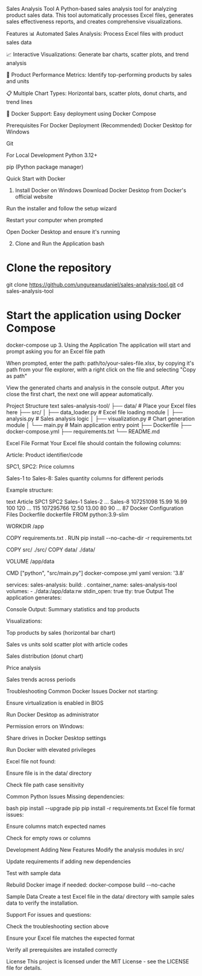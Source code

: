 Sales Analysis Tool
A Python-based sales analysis tool for analyzing product sales data. This tool automatically processes Excel files, generates sales effectiveness reports, and creates comprehensive visualizations.

Features
📊 Automated Sales Analysis: Process Excel files with product sales data

📈 Interactive Visualizations: Generate bar charts, scatter plots, and trend analysis

🎯 Product Performance Metrics: Identify top-performing products by sales and units

📋 Multiple Chart Types: Horizontal bars, scatter plots, donut charts, and trend lines

🐳 Docker Support: Easy deployment using Docker Compose

Prerequisites
For Docker Deployment (Recommended)
Docker Desktop for Windows

Git

For Local Development
Python 3.12+

pip (Python package manager)

Quick Start with Docker
1. Install Docker on Windows
Download Docker Desktop from Docker's official website

Run the installer and follow the setup wizard

Restart your computer when prompted

Open Docker Desktop and ensure it's running

2. Clone and Run the Application
bash
# Clone the repository
git clone https://github.com/ungureanudaniel/sales-analysis-tool.git
cd sales-analysis-tool

# Start the application using Docker Compose
docker-compose up
3. Using the Application
The application will start and prompt asking you for an Excel file path

When prompted, enter the path: path/to/your-sales-file.xlsx, by copying it's path from your file explorer, with a right click on the file and selecting "Copy as path"

View the generated charts and analysis in the console output. After you close the first chart, the next one will appear automatically.

Project Structure
text
sales-analysis-tool/
├── data/                   # Place your Excel files here
├── src/
│   ├── data_loader.py     # Excel file loading module
│   ├── analysis.py        # Sales analysis logic
│   ├── visualization.py   # Chart generation module
│   └── main.py           # Main application entry point
├── Dockerfile
├── docker-compose.yml
├── requirements.txt
└── README.md

Excel File Format
Your Excel file should contain the following columns:

Article: Product identifier/code

SPC1, SPC2: Price columns

Sales-1 to Sales-8: Sales quantity columns for different periods

Example structure:

text
Article    SPC1   SPC2   Sales-1   Sales-2   ...   Sales-8
107251098  15.99  16.99  100       120       ...   115
107295766  12.50  13.00  80        90        ...   87
Docker Configuration Files
Dockerfile
dockerfile
FROM python:3.9-slim

WORKDIR /app

COPY requirements.txt .
RUN pip install --no-cache-dir -r requirements.txt

COPY src/ ./src/
COPY data/ ./data/

VOLUME /app/data

CMD ["python", "src/main.py"]
docker-compose.yml
yaml
version: '3.8'

services:
  sales-analysis:
    build: .
    container_name: sales-analysis-tool
    volumes:
      - ./data:/app/data:rw
    stdin_open: true
    tty: true
Output
The application generates:

Console Output: Summary statistics and top products

Visualizations:

Top products by sales (horizontal bar chart)

Sales vs units sold scatter plot with article codes

Sales distribution (donut chart)

Price analysis

Sales trends across periods

Troubleshooting
Common Docker Issues
Docker not starting:

Ensure virtualization is enabled in BIOS

Run Docker Desktop as administrator

Permission errors on Windows:

Share drives in Docker Desktop settings

Run Docker with elevated privileges

Excel file not found:

Ensure file is in the data/ directory

Check file path case sensitivity

Common Python Issues
Missing dependencies:

bash
pip install --upgrade pip
pip install -r requirements.txt
Excel file format issues:

Ensure columns match expected names

Check for empty rows or columns

Development
Adding New Features
Modify the analysis modules in src/

Update requirements if adding new dependencies

Test with sample data

Rebuild Docker image if needed: docker-compose build --no-cache

Sample Data
Create a test Excel file in the data/ directory with sample sales data to verify the installation.

Support
For issues and questions:

Check the troubleshooting section above

Ensure your Excel file matches the expected format

Verify all prerequisites are installed correctly

License
This project is licensed under the MIT License - see the LICENSE file for details.